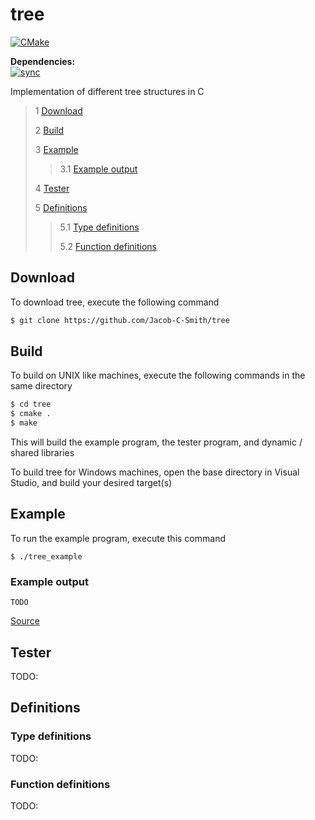 # tree
[![CMake](https://github.com/Jacob-C-Smith/tree/actions/workflows/cmake.yml/badge.svg?branch=main)](https://github.com/Jacob-C-Smith/tree/actions/workflows/cmake.yml)

**Dependencies:**\
[![sync](https://github.com/Jacob-C-Smith/sync/actions/workflows/cmake.yml/badge.svg)](https://github.com/Jacob-C-Smith/sync/actions/workflows/cmake.yml)

 Implementation of different tree structures in C
 
 > 1 [Download](#download)
 >
 > 2 [Build](#build)
 >
 > 3 [Example](#example)
 >
 >> 3.1 [Example output](#example-output)
 >
 > 4 [Tester](#tester)
 >
 > 5 [Definitions](#definitions)
 >
 >> 5.1 [Type definitions](#type-definitions)
 >>
 >> 5.2 [Function definitions](#function-definitions)

 ## Download
 To download tree, execute the following command
 ```bash
 $ git clone https://github.com/Jacob-C-Smith/tree
 ```
 ## Build
 To build on UNIX like machines, execute the following commands in the same directory
 ```bash
 $ cd tree
 $ cmake .
 $ make
 ```
  This will build the example program, the tester program, and dynamic / shared libraries

  To build tree for Windows machines, open the base directory in Visual Studio, and build your desired target(s)
 ## Example
 To run the example program, execute this command
 ```
 $ ./tree_example
 ```
 ### Example output
 ```
 TODO
 ```
 [Source](main.c)

## Tester
 TODO: 
 
 ## Definitions
 ### Type definitions
 TODO: 
 ### Function definitions
 TODO: 